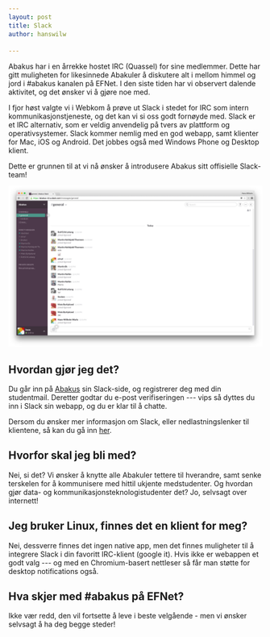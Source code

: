 ```yaml
---
layout: post
title: Slack
author: hanswilw

---
```


Abakus har i en årrekke hostet IRC (Quassel) for sine medlemmer. Dette har gitt muligheten for likesinnede Abakuler å diskutere alt i mellom himmel og jord i #abakus kanalen på EFNet. I den siste tiden har vi observert dalende aktivitet, og det ønsker vi å gjøre noe med.

I fjor høst valgte vi i Webkom å prøve ut Slack i stedet for IRC som intern kommunikasjonstjeneste, og det kan vi si oss godt fornøyde med. Slack er et IRC alternativ, som er veldig anvendelig på tvers av plattform og operativsystemer. Slack kommer nemlig med en god webapp, samt klienter for Mac, iOS og Android. Det jobbes også med Windows Phone og Desktop klient. 

Dette er grunnen til at vi nå ønsker å introdusere Abakus sitt offisielle Slack-team!

![Slack-webapp](/images/posts/2015-02-04-slack-webapp.png)


## Hvordan gjør jeg det?

Du går inn på [Abakus](https://abakus-ntnu.slack.com/signup) sin Slack-side, og registrerer deg med din studentmail. Deretter godtar du e-post verifiseringen --- vips så dyttes du inn i Slack sin webapp, og du er klar til å chatte.

Dersom du ønsker mer informasjon om Slack, eller nedlastningslenker til klientene, så kan du gå inn [her](https://abakus-ntnu.slack.com/getting-started).

## Hvorfor skal jeg bli med?

Nei, si det? Vi ønsker å knytte alle Abakuler tettere til hverandre, samt senke terskelen for å kommunisere med hittil ukjente medstudenter. Og hvordan gjør data- og kommunikasjonsteknologistudenter det? Jo, selvsagt over internett!

## Jeg bruker Linux, finnes det en klient for meg?

Nei, dessverre finnes det ingen native app, men det finnes muligheter til å integrere Slack i din favoritt IRC-klient (google it). Hvis ikke er webappen et godt valg --- og med en Chromium-basert nettleser så får man støtte for desktop notifications også.

## Hva skjer med #abakus på EFNet?

Ikke vær redd, den vil fortsette å leve i beste velgående - men vi ønsker selvsagt å ha deg begge steder!